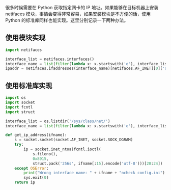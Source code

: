 很多时候需要在 Python 获取指定网卡的 IP 地址。如果能够在目标机器上安装 netifaces 模块，事情会变得非常容易，如果安装模块是不方便的话，使用 Python 的标准库同样也能实现。这里分别记录一下两种办法。

## 使用模块实现

```python
import netifaces

interface_list = netifaces.interfaces()
interface_name = list(filter(lambda x: x.startswith('e'), interface_list))[0]
ipaddr = netifaces.ifaddresses(interface_name)[netifaces.AF_INET][0]['addr']
```

## 使用标准库实现

```python
import os
import socket
import fcntl
import struct

interface_list = os.listdir('/sys/class/net/')
interface_name = list(filter(lambda x: x.startswith('e'), interface_list))[0]

def get_ip_address(ifname):
    s = socket.socket(socket.AF_INET, socket.SOCK_DGRAM)
    try:
        ip = socket.inet_ntoa(fcntl.ioctl(
            s.fileno(),
            0x8915,
            struct.pack('256s', ifname[:15].encode('utf-8')))[20:24])
    except OSError:
        print("Wrong interface name: " + ifname + "ncheck config.ini")
        sys.exit(0)
    return ip
```
<!-- ##{"timestamp":1620662400}## -->